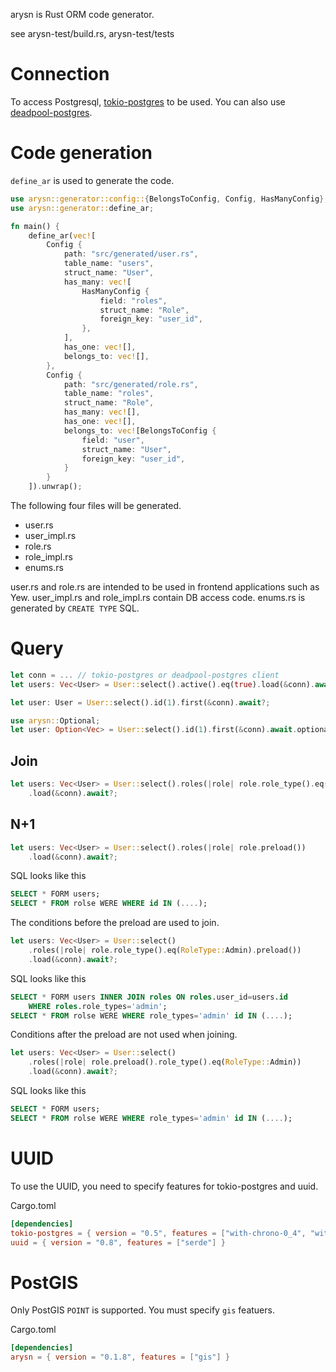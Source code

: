 arysn is Rust ORM code generator.

see arysn-test/build.rs, arysn-test/tests

# Connection

To access Postgresql, [tokio-postgres](https://crates.io/crates/tokio-postgres) to be used.
You can also use [deadpool-postgres](https://crates.io/crates/deadpool-postgres).

# Code generation

`define_ar` is used to generate the code.

``` rust
use arysn::generator::config::{BelongsToConfig, Config, HasManyConfig};
use arysn::generator::define_ar;

fn main() {
    define_ar(vec![
        Config {
            path: "src/generated/user.rs",
            table_name: "users",
            struct_name: "User",
            has_many: vec![
                HasManyConfig {
                    field: "roles",
                    struct_name: "Role",
                    foreign_key: "user_id",
                },
            ],
            has_one: vec![],
            belongs_to: vec![],
        },
        Config {
            path: "src/generated/role.rs",
            table_name: "roles",
            struct_name: "Role",
            has_many: vec![],
            has_one: vec![],
            belongs_to: vec![BelongsToConfig {
                field: "user",
                struct_name: "User",
                foreign_key: "user_id",
            }
        }
    ]).unwrap();
```

The following four files will be generated.

- user.rs
- user_impl.rs
- role.rs
- role_impl.rs
- enums.rs

user.rs and role.rs are intended to be used in frontend applications such as Yew.
user_impl.rs and role_impl.rs contain DB access code.
enums.rs is generated by `CREATE TYPE` SQL.

# Query

``` rust
let conn = ... // tokio-postgres or deadpool-postgres client
let users: Vec<User> = User::select().active().eq(true).load(&conn).await?;

let user: User = User::select().id(1).first(&conn).await?;

use arysn::Optional;
let user: Option<Vec> = User::select().id(1).first(&conn).await.optional()?;
```

## Join

``` rust
let users: Vec<User> = User::select().roles(|role| role.role_type().eq(RoleType::Admin))
    .load(&conn).await?;
```

## N+1

``` rust
let users: Vec<User> = User::select().roles(|role| role.preload())
    .load(&conn).await?;
```

SQL looks like this

``` sql
SELECT * FORM users;
SELECT * FROM rolse WERE WHERE id IN (....);
```

The conditions before the preload are used to join.

``` rust
let users: Vec<User> = User::select()
    .roles(|role| role.role_type().eq(RoleType::Admin).preload())
    .load(&conn).await?;
```

SQL looks like this

``` sql
SELECT * FORM users INNER JOIN roles ON roles.user_id=users.id
    WHERE roles.role_types='admin';
SELECT * FROM rolse WERE WHERE role_types='admin' id IN (....);
```

Conditions after the preload are not used when joining.

``` rust
let users: Vec<User> = User::select()
    .roles(|role| role.preload().role_type().eq(RoleType::Admin))
    .load(&conn).await?;
```

SQL looks like this

``` sql
SELECT * FORM users;
SELECT * FROM rolse WERE WHERE role_types='admin' id IN (....);
```

# UUID

To use the UUID, you need to specify features for tokio-postgres and uuid.

Cargo.toml

``` toml
[dependencies]
tokio-postgres = { version = "0.5", features = ["with-chrono-0_4", "with-uuid-0_8"] }
uuid = { version = "0.8", features = ["serde"] }
```

# PostGIS

Only PostGIS `POINT` is supported.
You must specify `gis` featuers.

Cargo.toml

``` toml
[dependencies]
arysn = { version = "0.1.8", features = ["gis"] }
```
